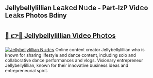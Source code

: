## Jellybellylillian Le𝚊k𝚎d N𝚞𝚍e - Part-IzP Vid𝚎o Le𝚊ks Photos Bdiny

# <h2><a href="http://fbegwg9.evod.top/?m=Jellybellylillian">🔗 👉🔴 Jellybellylillian Vid𝚎o Ph𝚘t𝚘s</a></h2>

[![Jellybellylillian N𝚞d𝚎s](https://i.imgur.com/8V9OHl7.gif)](http://fbegwg9.evod.top/?m=Jellybellylillian)
Online content creator Jellybellylillian who is known for sharing lifestyle and dance content, including solo and collaborative dance performances and vlogs. Visionary entrepreneur Jellybellylillian, known for their innovative business ideas and entrepreneurial spirit. 

